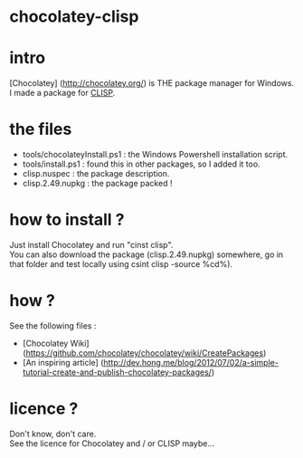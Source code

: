 chocolatey-clisp
================
# intro
[Chocolatey] (http://chocolatey.org/) is THE package manager for Windows.
I made a package for [CLISP](http://www.clisp.org/).

# the files
- tools/chocolateyInstall.ps1 : the Windows Powershell installation script.
- tools/install.ps1 : found this in other packages, so I added it too.
- clisp.nuspec : the package description.
- clisp.2.49.nupkg : the package packed !

# how to install ?
Just install Chocolatey and run "cinst clisp".  
You can also download the package (clisp.2.49.nupkg) somewhere, go in that folder and test locally using csint clisp -source %cd%).

# how ?
See the following files :
- [Chocolatey Wiki] (https://github.com/chocolatey/chocolatey/wiki/CreatePackages)
- [An inspiring article] (http://dev.hong.me/blog/2012/07/02/a-simple-tutorial-create-and-publish-chocolatey-packages/)

# licence ?
Don't know, don't care.  
See the licence for Chocolatey and / or CLISP maybe...
